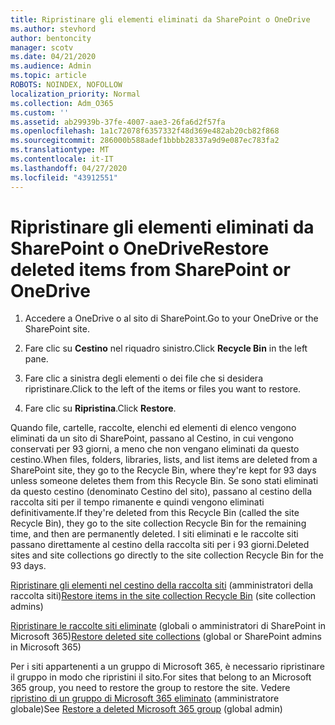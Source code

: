```yaml
---
title: Ripristinare gli elementi eliminati da SharePoint o OneDrive
ms.author: stevhord
author: bentoncity
manager: scotv
ms.date: 04/21/2020
ms.audience: Admin
ms.topic: article
ROBOTS: NOINDEX, NOFOLLOW
localization_priority: Normal
ms.collection: Adm_O365
ms.custom: ''
ms.assetid: ab29939b-37fe-4007-aae3-26fa6d2f57fa
ms.openlocfilehash: 1a1c72078f6357332f48d369e482ab20cb82f868
ms.sourcegitcommit: 286000b588adef1bbbb28337a9d9e087ec783fa2
ms.translationtype: MT
ms.contentlocale: it-IT
ms.lasthandoff: 04/27/2020
ms.locfileid: "43912551"
---
```

# <a name="restore-deleted-items-from-sharepoint-or-onedrive"></a><span data-ttu-id="6b2e5-102">Ripristinare gli elementi eliminati da SharePoint o OneDrive</span><span class="sxs-lookup"><span data-stu-id="6b2e5-102">Restore deleted items from SharePoint or OneDrive</span></span>

1. <span data-ttu-id="6b2e5-103">Accedere a OneDrive o al sito di SharePoint.</span><span class="sxs-lookup"><span data-stu-id="6b2e5-103">Go to your OneDrive or the SharePoint site.</span></span>
    
2. <span data-ttu-id="6b2e5-104">Fare clic su **Cestino** nel riquadro sinistro.</span><span class="sxs-lookup"><span data-stu-id="6b2e5-104">Click **Recycle Bin** in the left pane.</span></span> 
    
3. <span data-ttu-id="6b2e5-105">Fare clic a sinistra degli elementi o dei file che si desidera ripristinare.</span><span class="sxs-lookup"><span data-stu-id="6b2e5-105">Click to the left of the items or files you want to restore.</span></span>
    
4. <span data-ttu-id="6b2e5-106">Fare clic su **Ripristina**.</span><span class="sxs-lookup"><span data-stu-id="6b2e5-106">Click **Restore**.</span></span> 
    
<span data-ttu-id="6b2e5-107">Quando file, cartelle, raccolte, elenchi ed elementi di elenco vengono eliminati da un sito di SharePoint, passano al Cestino, in cui vengono conservati per 93 giorni, a meno che non vengano eliminati da questo cestino.</span><span class="sxs-lookup"><span data-stu-id="6b2e5-107">When files, folders, libraries, lists, and list items are deleted from a SharePoint site, they go to the Recycle Bin, where they're kept for 93 days unless someone deletes them from this Recycle Bin.</span></span> <span data-ttu-id="6b2e5-108">Se sono stati eliminati da questo cestino (denominato Cestino del sito), passano al cestino della raccolta siti per il tempo rimanente e quindi vengono eliminati definitivamente.</span><span class="sxs-lookup"><span data-stu-id="6b2e5-108">If they're deleted from this Recycle Bin (called the site Recycle Bin), they go to the site collection Recycle Bin for the remaining time, and then are permanently deleted.</span></span> <span data-ttu-id="6b2e5-109">I siti eliminati e le raccolte siti passano direttamente al cestino della raccolta siti per i 93 giorni.</span><span class="sxs-lookup"><span data-stu-id="6b2e5-109">Deleted sites and site collections go directly to the site collection Recycle Bin for the 93 days.</span></span>
  
<span data-ttu-id="6b2e5-110">[Ripristinare gli elementi nel cestino della raccolta siti](https://go.microsoft.com/fwlink/?linkid=867800) (amministratori della raccolta siti)</span><span class="sxs-lookup"><span data-stu-id="6b2e5-110">[Restore items in the site collection Recycle Bin](https://go.microsoft.com/fwlink/?linkid=867800) (site collection admins)</span></span> 
  
<span data-ttu-id="6b2e5-111">[Ripristinare le raccolte siti eliminate](https://go.microsoft.com/fwlink/?linkid=867660) (globali o amministratori di SharePoint in Microsoft 365)</span><span class="sxs-lookup"><span data-stu-id="6b2e5-111">[Restore deleted site collections](https://go.microsoft.com/fwlink/?linkid=867660) (global or SharePoint admins in Microsoft 365)</span></span> 
  
<span data-ttu-id="6b2e5-112">Per i siti appartenenti a un gruppo di Microsoft 365, è necessario ripristinare il gruppo in modo che ripristini il sito.</span><span class="sxs-lookup"><span data-stu-id="6b2e5-112">For sites that belong to an Microsoft 365 group, you need to restore the group to restore the site.</span></span> <span data-ttu-id="6b2e5-113">Vedere [ripristino di un gruppo di Microsoft 365 eliminato](https://go.microsoft.com/fwlink/?linkid=867802) (amministratore globale)</span><span class="sxs-lookup"><span data-stu-id="6b2e5-113">See [Restore a deleted Microsoft 365 group](https://go.microsoft.com/fwlink/?linkid=867802) (global admin)</span></span> 
  

